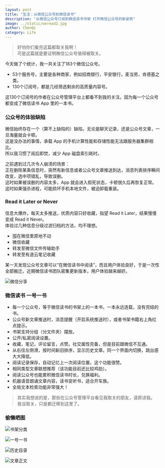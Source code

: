 ```yaml
---
layout: post
title: "生活：从微信公众号到微信读书"
description: "从微信公众号订阅到微信读书书架 打开微信公众号的新姿势"
image: ../static/weread2.jpg
author: ChenQi
category: Life
---
```


> 好怕你们看完这篇都取关我啊！  
可是这篇就是要证明微信公众号值得被取关。

今天做了个统计，我一共关注了183个微信公众号。

+ 53个服务号，主要是各种商家，例如招商银行，平安银行，麦当劳，肯德基之类。
+ 130个订阅号，都是几经筛选剩余的高质量内容号。

这130个订阅号的作者在公众号管理平台上都看不到我的关注。因为每一个公众号都变成了微信读书 App 里的一本书。

### 公众号的体验缺陷

微信始终存在一个（算不上缺陷的）缺陷，无论是聊天记录，还是公众号文章，一旦海量就会卡顿。  
这是没办法的事情，承载 App 的手机计算性能和存储性能无法跟服务器集群相比。  
所以我习惯了阅后即焚，减少 App 磁盘索引耗时。  

之前遇到过几次令人崩溃的场景：  
正在删除某条信息时，突然有新信息或者公众号文章推送到达，消息列表排序瞬间改变，选中项错乱，导致误删。  
这时如果被误删的内容太多，App 就会进入假死状态，卡顿很久后再恢复正常。  
这时如果强杀进程，可能损坏手机本地文件，被迫卸载重装。  

### Read it Later or Never

信息大爆炸，每天太多推送，优质内容只好收藏，指望 Read it Later，结果慢慢变成 Read it Never。  
体验过几种信息分级过滤归档的方法，均不理想。

+ 囤在微信里原地不动
+ 微信收藏
+ 转发至微信文件传输助手
+ 转发至有道云笔记收藏

某一天发现公众号文章可以“在微信读书中阅读”，而且用户体验良好，于是一次性全部搬迁。近期微信读书团队密集更新版本，用户体验越来越好。

![微信分享](../static/weread/wechat-share.jpg)

### 微信读书 一号一书

+ 每一个公众号，等于微信读书的书架上的一本书，一本永远连载，没有完结的书。
+ 公众号新文章推送时，消息提醒（开启系统推送时），或者书架书籍右上角红点提示。
+ 书架支持分组（分文件夹）摆放。
+ 公开/私密阅读设置。
+ 收藏，笔记，评论留言，点赞。社交属性完备，但是目前跟微信不互通。
+ 从右往左侧滑，按时间新旧排序，显示历史文章。同一个界面内切换，跳出感大大降低。
+ 阅读记录保存，自动记忆上一次阅读位置，这个功能很赞。
+ 相同类型文章联想推荐（该功能目前还比较鸡肋）。
+ 阅读公众号也能累积微信读书时长，兑换福利。
+ 机器语音朗诵文章内容，读书变听书，适合开车族。
+ 全局文本检索功能非常强大！

> 其实我想说的是，那些在公众号管理平台看见我取关的朋友，请原谅我。  
我没取关，只是都迁移到这里了。

### 偷懒晒图

![书架分类](../static/weread/1.jpg)

![一号一书](../static/weread/2.jpg)

![历史目录](../static/weread/3.jpg)

![文章正文](../static/weread/4.jpg)
